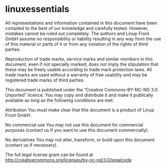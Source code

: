 linuxessentials
===============

All representations and information contained in this document have been compiled to the best of our knowledge and carefully tested. However, mistakes cannot be ruled out completely. The authors and Linup Front GmbH assume no responsibility or liability resulting in any way from the use of this material or parts of it or from any violation of the rights of third parties.

Reproduction of trade marks, service marks and similar monikers in this document, even if not specially marked, does not imply the stipulation that these may be freely usable according to trade mark protection laws. All trade marks are used without a warranty of free usability and may be registered trade marks of third parties.

This document is published under the “Creative Commons-BY-NC-ND 3.0 Unported” licence. You may copy and distribute it and make it publically available as long as the following conditions are met:

Attribution You must make clear that this document is a product of Linup Front GmbH.

No commercial use You may not use this document for commercial purposes (contact us if you want to use this document commercially).

No derivatives You may not alter, transform, or build upon this document (contact us if necessary).

The full legal license grant can be found at http://creativecommons.org/licenses/by-nc-nd/3.0/legalcode
